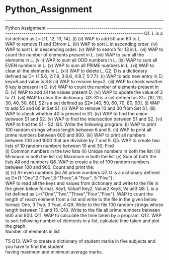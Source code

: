 # Python_Assignment
----------------------------------------------------------------------------------------------------------------------------- 
Python Assignment ----------------------------------------------------------------------------------------------------------------------------- 
Q1. L is a list defined as L= [11, 12, 13, 14]. 
(i) 
(ii) 
WAP to add 50 and 60 to L.  
WAP to remove 11 and 13from L. 
(iii) WAP to sort L in ascending order. 
(iv) WAP to sort L in descending order. 
(v) 
WAP to search for 13 in L. 
(vi) WAP to count the number of elements present in L. 
(vii) WAP to sum all the elements in L. 
(viii) WAP to sum all ODD numbers in L. 
(ix) WAP to sum all EVEN numbers in L. 
(x) 
WAP to sum all PRIME numbers in L. 
(xi) WAP to clear all the elements in L. 
(xii) WAP to delete L. 
Q2. D is a dictionary defined as D= {1:5.6, 2:7.8, 3:6.6, 4:8.7, 5:7.7}. 
(i) 
WAP to add new entry in D; key=8 and value is 8.8 
(ii) 
WAP to remove key=2. 
(iii) WAP to check weather 6 key is present in D. 
(iv) WAP to count the number of elements present in D. 
(v) 
WAP to add all the values present D. 
(vi) WAP to update the value of 3 to 7.1. 
(vii) WAP to clear the dictionary. 
Q3. S1 is a set defined as S1= [10, 20, 30, 40, 50, 60]. 
S2 is a set defined as S2= [40, 50, 60, 70, 80, 90]. 
(i) 
WAP to add 55 and 66 in Set S1. 
(ii) 
WAP to remove 10 and 30 from Set S1. 
(iii) WAP to check whether 40 is present in S1. 
(iv) WAP to find the union between S1 and S2. 
(v) 
WAP to find the intersection between S1 and S2. 
(vi) WAP to find the S1 - S2. 
Q4. Write the following program. 
(i) 
WAP to print 100 random strings whose length between 6 and 8. 
(ii) 
WAP to print all prime numbers between 600 and 800. 
(iii) WAP to print all numbers between 100 and 1000 that are divisible by 7 and 9. 
Q5. WAP to create two lists of 10 random numbers between 10 and 30; Find  
(i) 
Common numbers in the two lists 
(ii) 
Unique numbers in both the list 
(iii) Minimum in both the list 
(iv) Maximum in both the list 
(v) 
Sum of both the lists 
All odd numbers 
Q6. WAP to create a list of 100 random numbers between 100 and 900. Count and print the:  
(i) 
(ii) 
All even numbers 
(iii) All prime numbers 
Q7. D is a dictionary defined as D={1:"One",2:"Two",3:"Three",4:"Four", 5:"Five"}.  
WAP to read all the keys and values from dictionary and write to the file in the given below format. 
Key1, Value1 
Key2, Value2 
Key3, Value3 
Q8. L is a list defined as L={"One","Two","Three","Four","Five"}. 
WAP to count the length of reach element from a list and write to the file in the given below format: 
One, 3 
Two, 3 
Four, 4 
Q9. Write to the file 100 random strings whose length between 10 and 15. 
Q10. Write to the file all prime numbers between 600 and 800. 
Q11. WAP to calculate the time taken by a program. 
Q12. WAP to sort following number of elements in a list, calculate time taken and plot the graph.    
Number of elements in list 


T5 
Q13. WAP to create a dictionary of student marks in five subjects and you have to find the student  
having maximum and minimum average marks. 
